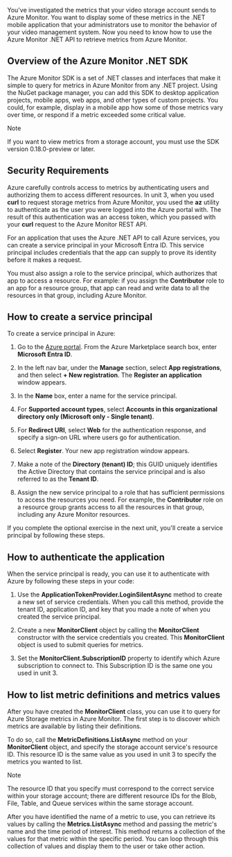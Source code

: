 You've investigated the metrics that your video storage account sends to Azure Monitor. You want to display some of these metrics in the .NET mobile application that your administrators use to monitor the behavior of your video management system. Now you need to know how to use the Azure Monitor .NET API to retrieve metrics from Azure Monitor.

## Overview of the Azure Monitor .NET SDK

The Azure Monitor SDK is a set of .NET classes and interfaces that make it simple to query for metrics in Azure Monitor from any .NET project. Using the NuGet package manager, you can add this SDK to desktop application projects, mobile apps, web apps, and other types of custom projects. You could, for example, display in a mobile app how some of those metrics vary over time, or respond if a metric exceeded some critical value.

> [!NOTE] 
> If you want to view metrics from a storage account, you must use the SDK version 0.18.0-preview or later.

## Security Requirements

Azure carefully controls access to metrics by authenticating users and authorizing them to access different resources. In unit 3, when you used **curl** to request storage metrics from Azure Monitor, you used the **az** utility to authenticate as the user you were logged into the Azure portal with. The result of this authentication was an access token, which you passed with your **curl** request to the Azure Monitor REST API.

For an application that uses the Azure .NET API to call Azure services, you can create a service principal in your Microsoft Entra ID. This service principal includes credentials that the app can supply to prove its identity before it makes a request.

You must also assign a role to the service principal, which authorizes that app to access a resource. For example: if you assign the **Contributor** role to an app for a resource group, that app can read and write data to all the resources in that group, including Azure Monitor.

## How to create a service principal

To create a service principal in Azure:

1. Go to the [Azure portal](https://portal.azure.com/). From the Azure Marketplace search box, enter **Microsoft Entra ID**.

1. In the left nav bar, under the **Manage** section, select **App registrations**, and then select **+ New registration**. The **Register an application** window appears.

1. In the **Name** box, enter a name for the service principal.

1. For **Supported account types**, select **Accounts in this organizational directory only (Microsoft only - Single tenant)**.

1. For **Redirect URI**, select **Web** for the authentication response, and specify a sign-on URL where users go for authentication.

1. Select **Register**. Your new app registration window appears.

1. Make a note of the **Directory (tenant) ID**; this GUID uniquely identifies the Active Directory that contains the service principal and is also referred to as the **Tenant ID**.

1. Assign the new service principal to a role that has sufficient permissions to access the resources you need. For example, the **Contributor** role on a resource group grants access to all the resources in that group, including any Azure Monitor resources.

If you complete the optional exercise in the next unit, you'll create a service principal by following these steps.

## How to authenticate the application

When the service principal is ready, you can use it to authenticate with Azure by following these steps in your code:

1. Use the **ApplicationTokenProvider.LoginSilentAsync** method to create a new set of service credentials. When you call this method, provide the tenant ID, application ID, and key that you made a note of when you created the service principal.

1. Create a new **MonitorClient** object by calling the **MonitorClient** constructor with the service credentials you created. This **MonitorClient** object is used to submit queries for metrics.

1. Set the **MonitorClient.SubscriptionID** property to identify which Azure subscription to connect to. This Subscription ID is the same one you used in unit 3.

## How to list metric definitions and metrics values

After you have created the **MonitorClient** class, you can use it to query for Azure Storage metrics in Azure Monitor. The first step is to discover which metrics are available by listing their definitions.

To do so, call the **MetricDefinitions.ListAsync** method on your **MonitorClient** object, and specify the storage account service's resource ID. This resource ID is the same value as you used in unit 3 to specify the metrics you wanted to list.

>[!NOTE]
> The resource ID that you specify must correspond to the correct service within your storage account; there are different resource IDs for the Blob, File, Table, and Queue services within the same storage account.

After you have identified the name of a metric to use, you can retrieve its values by calling the **Metrics.ListAsync** method and passing the metric's name and the time period of interest. This method returns a collection of the values for that metric within the specific period. You can loop through this collection of values and display them to the user or take other action.

